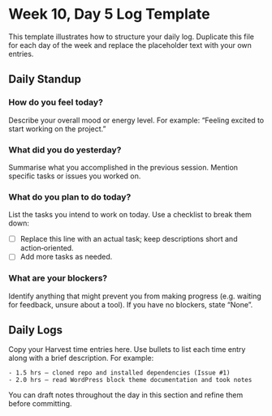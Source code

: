 # Week 10, Day 5 Log Template

This template illustrates how to structure your daily log.  Duplicate this file for each day of the week and replace the placeholder text with your own entries.

## Daily Standup

### How do you feel today?

Describe your overall mood or energy level.  For example: “Feeling excited to start working on the project.”

### What did you do yesterday?

Summarise what you accomplished in the previous session.  Mention specific tasks or issues you worked on.

### What do you plan to do today?

List the tasks you intend to work on today.  Use a checklist to break them down:

- [ ] Replace this line with an actual task; keep descriptions short and action‑oriented.
- [ ] Add more tasks as needed.

### What are your blockers?

Identify anything that might prevent you from making progress (e.g. waiting for feedback, unsure about a tool).  If you have no blockers, state “None”.

## Daily Logs

Copy your Harvest time entries here.  Use bullets to list each time entry along with a brief description.  For example:

```
- 1.5 hrs – cloned repo and installed dependencies (Issue #1)
- 2.0 hrs – read WordPress block theme documentation and took notes
```

You can draft notes throughout the day in this section and refine them before committing.